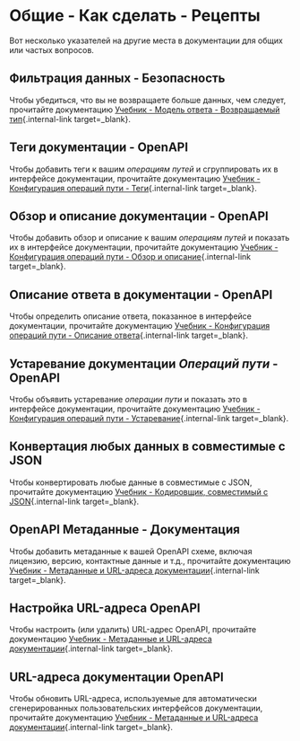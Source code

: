 # Общие - Как сделать - Рецепты

Вот несколько указателей на другие места в документации для общих или частых вопросов.

## Фильтрация данных - Безопасность

Чтобы убедиться, что вы не возвращаете больше данных, чем следует, прочитайте документацию [Учебник - Модель ответа - Возвращаемый тип](../tutorial/response-model.md){.internal-link target=_blank}.

## Теги документации - OpenAPI

Чтобы добавить теги к вашим *операциям путей* и сгруппировать их в интерфейсе документации, прочитайте документацию [Учебник - Конфигурация операций пути - Теги](../tutorial/path-operation-configuration.md#tags){.internal-link target=_blank}.

## Обзор и описание документации - OpenAPI

Чтобы добавить обзор и описание к вашим *операциям путей* и показать их в интерфейсе документации, прочитайте документацию [Учебник - Конфигурация операций пути - Обзор и описание](../tutorial/path-operation-configuration.md#summary-and-description){.internal-link target=_blank}.

## Описание ответа в документации - OpenAPI

Чтобы определить описание ответа, показанное в интерфейсе документации, прочитайте документацию [Учебник - Конфигурация операций пути - Описание ответа](../tutorial/path-operation-configuration.md#response-description){.internal-link target=_blank}.

## Устаревание документации *Операций пути* - OpenAPI

Чтобы объявить устаревание *операции пути* и показать это в интерфейсе документации, прочитайте документацию [Учебник - Конфигурация операций пути - Устаревание](../tutorial/path-operation-configuration.md#deprecate-a-path-operation){.internal-link target=_blank}.

## Конвертация любых данных в совместимые с JSON

Чтобы конвертировать любые данные в совместимые с JSON, прочитайте документацию [Учебник - Кодировщик, совместимый с JSON](../tutorial/encoder.md){.internal-link target=_blank}.

## OpenAPI Метаданные - Документация

Чтобы добавить метаданные к вашей OpenAPI схеме, включая лицензию, версию, контактные данные и т.д., прочитайте документацию [Учебник - Метаданные и URL-адреса документации](../tutorial/metadata.md){.internal-link target=_blank}.

## Настройка URL-адреса OpenAPI

Чтобы настроить (или удалить) URL-адрес OpenAPI, прочитайте документацию [Учебник - Метаданные и URL-адреса документации](../tutorial/metadata.md#openapi-url){.internal-link target=_blank}.

## URL-адреса документации OpenAPI

Чтобы обновить URL-адреса, используемые для автоматически сгенерированных пользовательских интерфейсов документации, прочитайте документацию [Учебник - Метаданные и URL-адреса документации](../tutorial/metadata.md#docs-urls){.internal-link target=_blank}.
